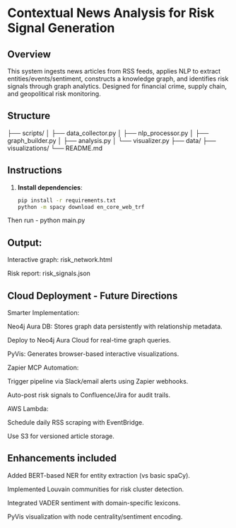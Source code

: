 # Contextual News Analysis for Risk Signal Generation

## Overview  
This system ingests news articles from RSS feeds, applies NLP to extract entities/events/sentiment, constructs a knowledge graph, and identifies risk signals through graph analytics. Designed for financial crime, supply chain, and geopolitical risk monitoring.

## Structure  

├── scripts/
│ ├── data_collector.py
│ ├── nlp_processor.py
│ ├── graph_builder.py
│ ├── analysis.py
│ └── visualizer.py
├── data/
├── visualizations/
└── README.md


## Instructions  
1. **Install dependencies**:  
   ```bash  
   pip install -r requirements.txt  
   python -m spacy download en_core_web_trf  

Then run - python main.py

## Output:

Interactive graph: risk_network.html

Risk report: risk_signals.json

## Cloud Deployment - Future Directions

Smarter Implementation:

Neo4j Aura DB: Stores graph data persistently with relationship metadata. 

Deploy to Neo4j Aura Cloud for real-time graph queries.

PyVis: Generates browser-based interactive visualizations.

Zapier MCP Automation:

Trigger pipeline via Slack/email alerts using Zapier webhooks.

Auto-post risk signals to Confluence/Jira for audit trails.

AWS Lambda: 

Schedule daily RSS scraping with EventBridge.

Use S3 for versioned article storage.

## Enhancements included

Added BERT-based NER for entity extraction (vs basic spaCy).

Implemented Louvain communities for risk cluster detection.

Integrated VADER sentiment with domain-specific lexicons.

PyVis visualization with node centrality/sentiment encoding.
